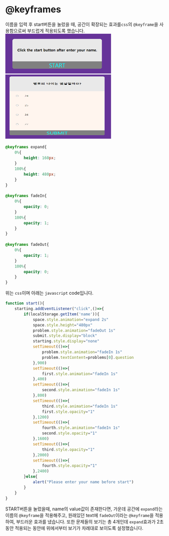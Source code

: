 # @keyframes
이름을 입력 후 start버튼을 눌렀을 때, 공간이 확장되는 효과를`css`의 `@keyframe`을 사용함으로써 부드럽게 적용되도록 했습니다.  
<img src="./readmeImages/7.PNG" width="330px">
<img src="./readmeImages/8.PNG" width="330px" height="200px">

```css
@keyframes expand{
    0%{
        height: 160px;
    }
    100%{
        height: 480px;
    }
}

@keyframes fadeIn{
    0%{
        opacity: 0;
    }
    100%{
        opacity: 1;
    }
}

@keyframes fadeOut{
    0%{
        opacity: 1;
    }
    100%{
        opacity: 0;
    }
}
```
위는 `css`이며 아래는 `javascript` code입니다.

```js
function start(){
    starting.addEventListener("click",()=>{
        if(localStorage.getItem('name')){
            space.style.animation="expand 2s"
            space.style.height="480px"
            problem.style.animation="fadeOut 1s"
            submit.style.display="block"
            starting.style.display="none"
            setTimeout(()=>{
                problem.style.animation="fadeIn 1s"
                problem.textContent=problems[0].question
            },900)
            setTimeout(()=>{
                first.style.animation="fadeIn 1s"
            },400)
            setTimeout(()=>{
                second.style.animation="fadeIn 1s"
            },800)
            setTimeout(()=>{
                third.style.animation="fadeIn 1s"
                first.style.opacity="1"
            },1200)
            setTimeout(()=>{
                fourth.style.animation="fadeIn 1s"
                second.style.opacity="1"
            },1600)
            setTimeout(()=>{
                third.style.opacity="1"
            },2000)
            setTimeout(()=>{
                fourth.style.opacity="1"
            },2400)
        }else{
            alert("Please enter your name before start")
        }
    }
}
```
START버튼을 눌렀을때, name의 value값이 존재한다면, 가운데 공간에 `expand`라는 이름의 `@keyframe`을 적용해주고, 원래있던 text에 `fadeOut`이라는 `@keyframe`을 적용하여, 부드러운 효과를 냈습니다. 또한 문제들의 보기는 총 4개인데 `expand`효과가 2초동안 적용되는 동안에 위에서부터 보기가 차례대로 보이도록 설정했습니다.